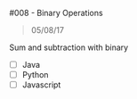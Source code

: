 #008 - Binary Operations
> 05/08/17

Sum and subtraction with binary

- [ ] Java
- [ ] Python
- [ ] Javascript
